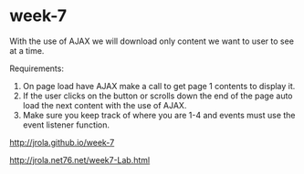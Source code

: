 week-7
======

With the use of AJAX we will download only content we want to user to see at a time.

Requirements:
1.	On page load have AJAX make a call to get page 1 contents to display it.
2.	If the user clicks on the button or scrolls down the end of the page auto load the next content with the use of AJAX.
3.	Make sure you keep track of where you are 1-4 and events must use the event listener function.


 http://jrola.github.io/week-7
 
 http://jrola.net76.net/week7-Lab.html
